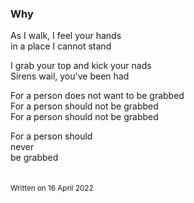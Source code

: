 ### Why

As I walk, I feel your hands\
in a place I cannot stand

I grab your top and kick your nads\
Sirens wail, you've been had

For a person does not want to be grabbed\
For a person should not be grabbed\
For a person should not be grabbed

For a person should\
never\
be grabbed\
&nbsp;  
&nbsp;  
<sub>Written on 16 April 2022</sub>
